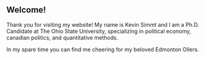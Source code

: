 ## Welcome! 

Thank you for visiting my website! My name is Kevin Simmt and I am a Ph.D. Candidate at The Ohio State University, specializing in political economy, canadian politics, and quantitative methods. 

In my spare time you can find me cheering for my beloved Edmonton Oilers. 
